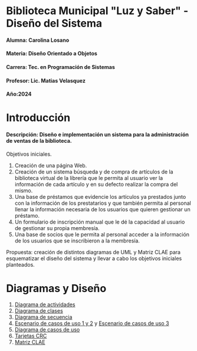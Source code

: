 # Biblioteca Municipal "Luz y Saber" - Diseño del Sistema
#### Alumna: Carolina Losano
#### Materia: Diseño Orientado a Objetos
#### Carrera: Tec. en Programación de Sistemas
#### Profesor: Lic. Matias Velasquez
#### Año:2024

# Introducción
#### Descripción: Diseño e implementación un sistema para la administración de ventas de la biblioteca.

Objetivos iniciales. 
 
1. Creación de una página Web. 
2. Creación de un sistema búsqueda y de compra de artículos de la biblioteca virtual de la 
librería que le permita al usuario ver la información de cada artículo y en su defecto 
realizar la compra del mismo. 
3. Una base de préstamos que evidencie los artículos ya prestados junto con la 
información de los prestatarios y que también permita al personal llenar la información 
necesaria de los usuarios que quieren gestionar un préstamo. 
4. Un formulario de inscripción manual que le dé la capacidad al usuario de gestionar su 
propia membresía. 
5. Una base de socios que le permita al personal acceder a la información de los usuarios 
que se inscribieron a la membresía.

Propuesta: creación de distintos diagramas de UML y Matriz CLAE para esquematizar el diseño del sistema y llevar a cabo los objetivos iniciales planteados.

# Diagramas y Diseño

1. [Diagrama de actividades](https://drive.google.com/file/d/1KpBGwb6JC-tzQY17Ot1TiSe5IuL5kGO-/view?usp=sharing)
2. [Diagrama de clases](https://drive.google.com/file/d/1bdofa5MjSa3kmJbXehoONh9wQB6btZIq/view?usp=sharing)
3. [Diagrama de secuencia](https://drive.google.com/file/d/1eccnjpiPON1zxekr0KUPEsU_XFUwxgV4/view?usp=sharing)
4. [Escenario de casos de uso 1 y 2](https://drive.google.com/file/d/1EA-FvgvsyDE55AcXI4o_ALMLKBgNHWI8/view?usp=sharing) y [Escenario de casos de uso 3](https://drive.google.com/file/d/1tTScZ6sea_0kp7CqB9RBbB6paI9yGIU7/view?usp=sharing)
5. [Diagrama de casos de uso](https://drive.google.com/file/d/1XAEuwCPRsK-1P2IRf_PZ5XKKIqj4pnHk/view?usp=sharing)
6. [Tarjetas CRC](https://drive.google.com/file/d/1yawSInERdE35fQeuam3HxY_GwBMY9ZkP/view?usp=sharing)
7. [Matriz CLAE](https://drive.google.com/file/d/1LPMI9sZPYnIKIA-5TDetELqwtXhNnR7x/view?usp=sharing)


